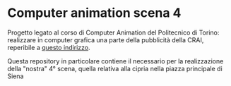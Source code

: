 # Computer animation scena 4

Progetto legato al corso di Computer Animation del Politecnico di Torino: realizzare in computer grafica una parte della pubblicità della CRAI, reperibile a [questo indirizzo](https://youtu.be/ymEthcvcAFE?si=VcZJV0vkcjEOZe5I).

Questa repository in particolare contiene il necessario per la realizzazione della "nostra" 4° scena, quella relativa alla cipria nella piazza principale di Siena
